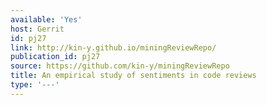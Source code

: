 ```yaml
---
available: 'Yes'
host: Gerrit
id: pj27
link: http://kin-y.github.io/miningReviewRepo/
publication_id: pj27
source: https://github.com/kin-y/miningReviewRepo
title: An empirical study of sentiments in code reviews
type: '---'
---
```

